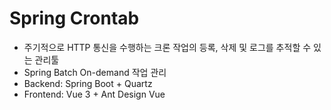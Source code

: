 # Spring Crontab

- 주기적으로 HTTP 통신을 수행하는 크론 작업의 등록, 삭제 및 로그를 추적할 수 있는 관리툴
- Spring Batch On-demand 작업 관리
- Backend: Spring Boot + Quartz
- Frontend: Vue 3 + Ant Design Vue
